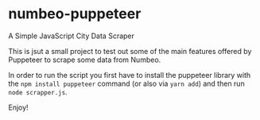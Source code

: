 # numbeo-puppeteer
A Simple JavaScript City Data Scraper

This is jsut a small project to test out some of the main features offered by Puppeteer to scrape some data from Numbeo.

In order to run the script you first have to install the puppeteer library with the `npm install puppeteer` command (or also via `yarn add`) and then run `node scrapper.js`.

Enjoy!
